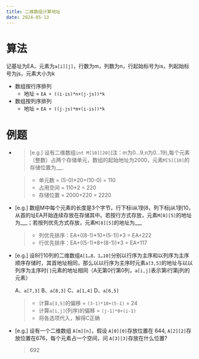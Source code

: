 ```yaml
---
title: 二维数组计算地址
date: 2024-05-13
---
```


# 算法
记基址为EA，元素为`a[i][j]`，行数为m，列数为n，行起始标号为is，列起始标号为js，元素大小为k
- 数组按行序排列
    - 地址 = `EA + ((i-is)*n+(j-js))*k`
- 数组按列序排列
    - 地址 = `EA + ((j-js)*m+(i-is))*k`

<!-- more -->

# 例题

- > [e.g.] 设有二维数组`int M[10][20]`(注：m为0...9,n为0...19),每个元素（整数）占两个存储单元，数组的起始地址为2000，元素`M[5][10]`的存储位置为___

    > - 单元数 = (5-0)*20+(10-0) = 110
    > - 占用空间 = 110*2 = 220
    > - 存储位置 = 2000+220 = 2220

- [e.g.] 数组M中每个元素的长度是3个字节，行下标i从1到8，列下标j从1到10，从首的址EA开始连续存放在存储其中。若按行方式存放，元素`M[8][5]`的地址为___；若按列优先方式存放，元素`M[8][5]`的地址为___

    > - 列优先排序：EA+((8-1)*10+(5-1))*3 = EA+222
    > - 行优先排序：EA+((5-1)*8+(8-1))*3 = EA+117

- [e.g.] 设8行10列的二维数组`A[1…8，1…10]`分别以行序为主序和以列序为主序顺序存储时，其首地址相同，那么以以行序为主序时元素`a[3,5]`的地址与以以列序为主序时( )元素的地址相同（A无第0行第0列，`a[i,j]`表示第i行第j列的元素）

    A、`a[7,3]` B、`a[8,3]` C、`a[1,4]` D、`a[6,5]`

    > - 计算`a[3,5]`的偏移 = `(3-1)*10+(5-1)` = 24
    > - 计算`a[i,j]`(列序)的偏移 = `(j-1)*8+(i-1)`
    > - 将各选项代入，解得C正确

- [e.g.] 设有一个二维数组 `A[m][n]`，假设 `A[0][0]`存放位置在 644, `A[2][2]`存放位置在676，每个元素占一个空间，问 `A[3][3]`存放在什么位置?
    > 692



